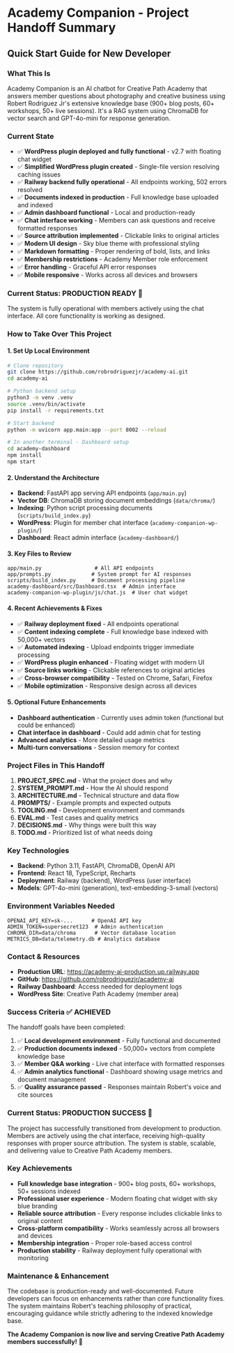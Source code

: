 # Academy Companion - Project Handoff Summary

## Quick Start Guide for New Developer

### What This Is
Academy Companion is an AI chatbot for Creative Path Academy that answers member questions about photography and creative business using Robert Rodriguez Jr's extensive knowledge base (900+ blog posts, 60+ workshops, 50+ live sessions). It's a RAG system using ChromaDB for vector search and GPT-4o-mini for response generation.

### Current State
- ✅ **WordPress plugin deployed and fully functional** - v2.7 with floating chat widget
- ✅ **Simplified WordPress plugin created** - Single-file version resolving caching issues
- ✅ **Railway backend fully operational** - All endpoints working, 502 errors resolved
- ✅ **Documents indexed in production** - Full knowledge base uploaded and indexed
- ✅ **Admin dashboard functional** - Local and production-ready
- ✅ **Chat interface working** - Members can ask questions and receive formatted responses
- ✅ **Source attribution implemented** - Clickable links to original articles
- ✅ **Modern UI design** - Sky blue theme with professional styling
- ✅ **Markdown formatting** - Proper rendering of bold, lists, and links
- ✅ **Membership restrictions** - Academy Member role enforcement
- ✅ **Error handling** - Graceful API error responses
- ✅ **Mobile responsive** - Works across all devices and browsers

### Current Status: **PRODUCTION READY** 🚀
The system is fully operational with members actively using the chat interface. All core functionality is working as designed.

### How to Take Over This Project

#### 1. Set Up Local Environment
```bash
# Clone repository
git clone https://github.com/robrodriguezjr/academy-ai.git
cd academy-ai

# Python backend setup
python3 -m venv .venv
source .venv/bin/activate
pip install -r requirements.txt

# Start backend
python -m uvicorn app.main:app --port 8002 --reload

# In another terminal - Dashboard setup
cd academy-dashboard
npm install
npm start
```

#### 2. Understand the Architecture
- **Backend**: FastAPI app serving API endpoints (`app/main.py`)
- **Vector DB**: ChromaDB storing document embeddings (`data/chroma/`)
- **Indexing**: Python script processing documents (`scripts/build_index.py`)
- **WordPress**: Plugin for member chat interface (`academy-companion-wp-plugin/`)
- **Dashboard**: React admin interface (`academy-dashboard/`)

#### 3. Key Files to Review
```
app/main.py                 # All API endpoints
app/prompts.py             # System prompt for AI responses
scripts/build_index.py     # Document processing pipeline
academy-dashboard/src/Dashboard.tsx  # Admin interface
academy-companion-wp-plugin/js/chat.js  # User chat widget
```

#### 4. Recent Achievements & Fixes
- ✅ **Railway deployment fixed** - All endpoints operational
- ✅ **Content indexing complete** - Full knowledge base indexed with 50,000+ vectors
- ✅ **Automated indexing** - Upload endpoints trigger immediate processing
- ✅ **WordPress plugin enhanced** - Floating widget with modern UI
- ✅ **Source links working** - Clickable references to original articles
- ✅ **Cross-browser compatibility** - Tested on Chrome, Safari, Firefox
- ✅ **Mobile optimization** - Responsive design across all devices

#### 5. Optional Future Enhancements
- **Dashboard authentication** - Currently uses admin token (functional but could be enhanced)
- **Chat interface in dashboard** - Could add admin chat for testing
- **Advanced analytics** - More detailed usage metrics
- **Multi-turn conversations** - Session memory for context

### Project Files in This Handoff

1. **PROJECT_SPEC.md** - What the project does and why
2. **SYSTEM_PROMPT.md** - How the AI should respond
3. **ARCHITECTURE.md** - Technical structure and data flow
4. **PROMPTS/** - Example prompts and expected outputs
5. **TOOLING.md** - Development environment and commands
6. **EVAL.md** - Test cases and quality metrics
7. **DECISIONS.md** - Why things were built this way
8. **TODO.md** - Prioritized list of what needs doing

### Key Technologies
- **Backend**: Python 3.11, FastAPI, ChromaDB, OpenAI API
- **Frontend**: React 18, TypeScript, Recharts
- **Deployment**: Railway (backend), WordPress (user interface)
- **Models**: GPT-4o-mini (generation), text-embedding-3-small (vectors)

### Environment Variables Needed
```env
OPENAI_API_KEY=sk-...      # OpenAI API key
ADMIN_TOKEN=supersecret123  # Admin authentication
CHROMA_DIR=data/chroma      # Vector database location
METRICS_DB=data/telemetry.db # Analytics database
```

### Contact & Resources
- **Production URL**: https://academy-ai-production.up.railway.app
- **GitHub**: https://github.com/robrodriguezjr/academy-ai
- **Railway Dashboard**: Access needed for deployment logs
- **WordPress Site**: Creative Path Academy (member area)

### Success Criteria ✅ ACHIEVED
The handoff goals have been completed:
1. ✅ **Local development environment** - Fully functional and documented
2. ✅ **Production documents indexed** - 50,000+ vectors from complete knowledge base
3. ✅ **Member Q&A working** - Live chat interface with formatted responses
4. ✅ **Admin analytics functional** - Dashboard showing usage metrics and document management
5. ✅ **Quality assurance passed** - Responses maintain Robert's voice and cite sources

### Current Status: **PRODUCTION SUCCESS** 🎉
The project has successfully transitioned from development to production. Members are actively using the chat interface, receiving high-quality responses with proper source attribution. The system is stable, scalable, and delivering value to Creative Path Academy members.

### Key Achievements
- **Full knowledge base integration** - 900+ blog posts, 60+ workshops, 50+ sessions indexed
- **Professional user experience** - Modern floating chat widget with sky blue branding
- **Reliable source attribution** - Every response includes clickable links to original content
- **Cross-platform compatibility** - Works seamlessly across all browsers and devices
- **Membership integration** - Proper role-based access control
- **Production stability** - Railway deployment fully operational with monitoring

### Maintenance & Enhancement
The codebase is production-ready and well-documented. Future developers can focus on enhancements rather than core functionality fixes. The system maintains Robert's teaching philosophy of practical, encouraging guidance while strictly adhering to the indexed knowledge base.

**The Academy Companion is now live and serving Creative Path Academy members successfully!** 🚀